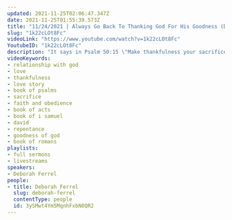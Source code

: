 ```yaml
---
updated: 2021-11-25T02:06:47.347Z
date: 2021-11-25T01:55:39.573Z
title: "11/24/2021 | Always Go Back To Thanking God For His Goodness (Deborah Ferrel)"
slug: "1k22cLOt8Fc"
videoLink: "https://www.youtube.com/watch?v=1k22cLOt8Fc"
YoutubeID: "1k22cLOt8Fc"
description: "It says in Psalm 50:15 \"Make thankfulness your sacrifice to God, and keep the vows you made to the Most High. Then call on me when you are in trouble, and I will rescue you, and you will give me glory.\" God loves obedience more than sacrifices. We can shower Him with love by obeying Him and showing gratitude to Him. We should desire that calls us \"one after His own heart\" just like He called David. \"I have found David the son of Jesse, a man after my own heart, who will do all my will.\" Acts 13:22 (NKJV) This sermon was delivered by Deborah Ferrel at Freedom Fellowship Church International on November 24, 2021.\n"
videoKeywords:
- relationship with god
- love
- thankfulness
- love story
- book of psalms
- sacrifice
- faith and obedience
- book of acts
- book of i samuel
- david
- repentance
- goodness of god
- book of romans
playlists:
- full sermons
- livestreams
speakers:
- Deborah Ferrel
people:
- title: Deborah Ferrel
  slug: deborah-ferrel
  contentType: people
  id: 3ySMwt4Ym5MqnhFxbN8QR2
---
```

